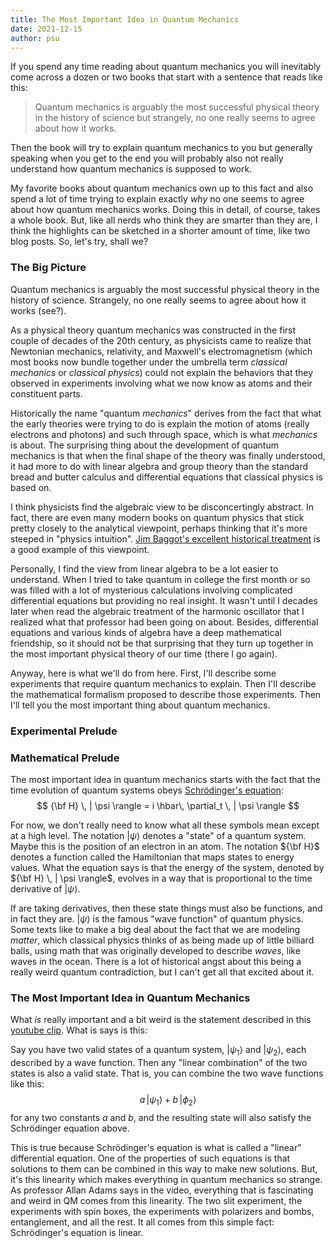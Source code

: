 ```yaml
---
title: The Most Important Idea in Quantum Mechanics
date: 2021-12-15
author: psu
---
```


If you spend any time reading about quantum mechanics you will inevitably come across a
dozen or two books that start with a sentence that reads like this:

> Quantum mechanics is arguably the most successful physical theory in the history of
science but strangely, no one really seems to agree about how it works.

Then the book will try to explain quantum mechanics to you but generally speaking when you
get to the end you will probably also not really understand how quantum mechanics is
supposed to work.

My favorite books about quantum mechanics own up to this fact and also spend a lot of time
trying to explain exactly *why* no one seems to agree about how quantum mechanics works.
Doing this in detail, of course, takes a whole book. But, like all nerds who think they
are smarter than they are, I think the highlights can be sketched in a shorter amount of
time, like two blog posts. So, let's try, shall we?

### The Big Picture

Quantum mechanics is arguably the most successful physical theory in the history of
science. Strangely, no one really seems to agree about how it works (see?).

As a physical theory quantum mechanics was constructed in the first couple of decades of
the 20th century, as physicists came to realize that Newtonian mechanics, relativity, and
Maxwell's electromagnetism (which most books now bundle together under the umbrella term
*classical mechanics* or *classical physics*) could not explain the behaviors that they
observed in experiments involving what we now know as atoms and their constituent parts.

Historically the name "quantum *mechanics*" derives from the fact that what the early
theories were trying to do is explain the motion of atoms (really electrons and photons)
and such through space, which is what *mechanics* is about. The surprising thing about the
development of quantum mechanics is that when the final shape of the theory was finally
understood, it had more to do with linear algebra and group theory than the standard bread
and butter calculus and differential equations that classical physics is based on.

I think physicists find the algebraic view to be disconcertingly abstract. In fact, there
are even many modern books on quantum physics that stick pretty closely to the analytical
viewpoint, perhaps thinking that it's more steeped in "physics intuition". [Jim Baggot's
excellent historical
treatment](https://www.amazon.com/Quantum-Cookbook-Mathematical-Foundations-Mechanics/dp/0198827865/)
is a good example of this viewpoint.

Personally, I find the view from linear algebra to be a lot easier to understand. When I
tried to take quantum in college the first month or so was filled with a lot of mysterious
calculations involving complicated differential equations but providing no real insight. It
wasn't until I decades later when read the algebraic treatment of the harmonic oscillator
that I realized what that professor had been going on about. Besides, differential
equations and various kinds of algebra have a deep mathematical friendship, so it should
not be that surprising that they turn up together in the most important physical theory of
our time (there I go again).

Anyway, here is what we'll do from here. First, I'll describe some experiments that
require quantum mechanics to explain. Then I'll describe the mathematical formalism
proposed to describe those experiments. Then I'll tell you the most important thing about
quantum mechanics.

### Experimental Prelude

### Mathematical Prelude

The most important idea in quantum mechanics starts with the fact that the time evolution
of quantum systems obeys [Schrödinger's
equation](https://www.preposterousuniverse.com/blog/2016/08/15/you-should-love-or-at-least-respect-the-schrodinger-equation/):
$$
{\bf H} \, | \psi \rangle = i \hbar\, \partial_t  \, | \psi \rangle
$$

For now, we don't really need to know what all these symbols mean except at a high level.
The notation $| \psi \rangle$ denotes a "state" of a quantum system. Maybe this is the
position of an electron in an atom. The notation ${\bf H}$ denotes a function called the
Hamiltonian that maps states to energy values. What the equation says is that the energy
of the system, denoted by ${\bf H} \, | \psi \rangle$, evolves in a way that is
proportional to the time derivative of $| \psi \rangle$.

If are taking derivatives, then these state things must also be functions, and in fact
they are. $| \psi \rangle$ is the famous "wave function" of quantum physics. Some texts
like to make a big deal about the fact that we are modeling *matter*, which classical
physics thinks of as being made up of little billiard balls, using math that was
originally developed to describe *waves*, like waves in the ocean. There is a lot of
historical angst about this being a really weird quantum contradiction, but I can't get
all that excited about it.

### The Most Important Idea in Quantum Mechanics

What *is* really important and a bit weird is the statement described in this [youtube
clip](https://www.youtube.com/watch?v=Ei8CFin00PY&t=2278s). What is says is this:

Say you have two valid states of a quantum system, $| \psi_1 \rangle$ and 
$| \psi_2 \rangle$, each described by a wave function. Then any "linear combination" of the two
states is also a valid state. That is, you can combine the two wave functions like this:
$$
a\, | \psi_1 \rangle + b\, | \phi_2 \rangle
$$
for any two constants $a$ and $b$, and the resulting state will also satisfy the
Schrödinger equation above.

This is true because Schrödinger's equation is what is called a "linear" differential
equation. One of the properties of such equations is that solutions to them can be
combined in this way to make new solutions. But, it's this linearity which makes
everything in quantum mechanics so strange. As professor Allan Adams says in the video,
everything that is fascinating and weird in QM comes from this linearity. The two slit
experiment, the experiments with spin boxes, the experiments with polarizers and bombs,
entanglement, and all the rest. It all comes from this simple fact: Schrödinger's equation
is linear.

